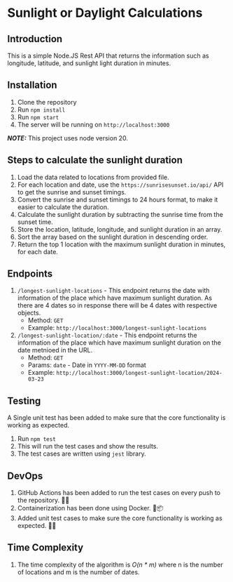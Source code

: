 # Sunlight or Daylight Calculations

## Introduction
This is a simple Node.JS Rest API that returns the information such as longitude, latitude, and sunlight light duration in minutes.

## Installation
1. Clone the repository
2. Run `npm install`
3. Run `npm start`
4. The server will be running on `http://localhost:3000`

**_NOTE:_** This project uses node version 20.

## Steps to calculate the sunlight duration
1. Load the data related to locations from provided file.
2. For each location and date, use the ``https://sunrisesunset.io/api/`` API to get the sunrise and sunset timings.
3. Convert the sunrise and sunset timings to 24 hours format, to make it easier to calculate the duration.
4. Calculate the sunlight duration by subtracting the sunrise time from the sunset time.
5. Store the location, latitude, longitude, and sunlight duration in an array.
6. Sort the array based on the sunlight duration in descending order.
7. Return the top 1 location with the maximum sunlight duration in minutes, for each date.

## Endpoints
1. `/longest-sunlight-locations` - This endpoint returns the date with information of the place which have maximum sunlight duration.
    As there are 4 dates so in response there will be 4 dates with respective objects.
    - Method: `GET`
    - Example: `http://localhost:3000/longest-sunlight-locations`
2. `/longest-sunlight-location/:date` - This endpoint returns the information of the place which have maximum sunlight duration on the date metnioed in the URL.
    - Method: `GET`
    - Params: `date` - Date in `YYYY-MM-DD` format
    - Example: `http://localhost:3000/longest-sunlight-location/2024-03-23`

## Testing
A Single unit test has been added to make sure that the core functionality is working as expected.
1. Run `npm test`
2. This will run the test cases and show the results.
3. The test cases are written using `jest` library.

## DevOps
1. GitHub Actions has been added to run the test cases on every push to the repository. 🚀📂
2. Containerization has been done using Docker. 🐳📦
3. Added unit test cases to make sure the core functionality is working as expected. 🧪✅

## Time Complexity
1. The time complexity of the algorithm is *_O(n * m)_* where n is the number of locations and m is the number of dates.
